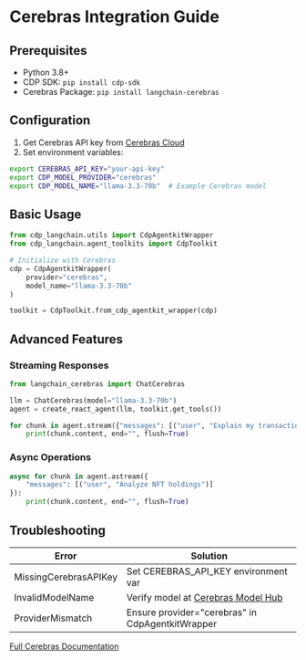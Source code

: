 # Cerebras Integration Guide

## Prerequisites
- Python 3.8+
- CDP SDK: `pip install cdp-sdk`
- Cerebras Package: `pip install langchain-cerebras`

## Configuration
1. Get Cerebras API key from [Cerebras Cloud](https://cloud.cerebras.ai)
2. Set environment variables:
```bash
export CEREBRAS_API_KEY="your-api-key"
export CDP_MODEL_PROVIDER="cerebras"
export CDP_MODEL_NAME="llama-3.3-70b"  # Example Cerebras model
```

## Basic Usage
```python
from cdp_langchain.utils import CdpAgentkitWrapper
from cdp_langchain.agent_toolkits import CdpToolkit

# Initialize with Cerebras
cdp = CdpAgentkitWrapper(
    provider="cerebras",
    model_name="llama-3.3-70b"
)

toolkit = CdpToolkit.from_cdp_agentkit_wrapper(cdp)
```

## Advanced Features
### Streaming Responses
```python
from langchain_cerebras import ChatCerebras

llm = ChatCerebras(model="llama-3.3-70b")
agent = create_react_agent(llm, toolkit.get_tools())

for chunk in agent.stream({"messages": [("user", "Explain my transactions")]}):
    print(chunk.content, end="", flush=True)
```

### Async Operations
```python
async for chunk in agent.astream({
    "messages": [("user", "Analyze NFT holdings")]
}):
    print(chunk.content, end="", flush=True)
```

## Troubleshooting
| Error | Solution |
|-------|----------|
| MissingCerebrasAPIKey | Set CEREBRAS_API_KEY environment var |
| InvalidModelName | Verify model at [Cerebras Model Hub](https://models.cerebras.ai) | 
| ProviderMismatch | Ensure provider="cerebras" in CdpAgentkitWrapper |

[Full Cerebras Documentation](https://docs.cerebras.net)
